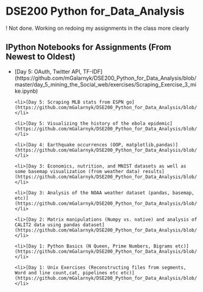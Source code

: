 # DSE200 Python for_Data_Analysis
! Not done. Working on redoing my assignments in the class more clearly

## IPython Notebooks for Assignments (From Newest to Oldest)
  <ul>
    <li>[Day 5: OAuth, Twitter API, TF-IDF](https://github.com/mGalarnyk/DSE200_Python_for_Data_Analysis/blob/master/day_5_mining_the_Social_web/exercises/Scraping_Exercise_3_mike.ipynb)</li>
    
    <li>[Day 5: Scraping MLB stats from ESPN go](https://github.com/mGalarnyk/DSE200_Python_for_Data_Analysis/blob/master/day_5_mining_the_Social_web/exercises/Scraping_Exercise_1_mike.ipynb)</li>
    
    <li>[Day 5: Visualizing the history of the ebola epidemic](https://github.com/mGalarnyk/DSE200_Python_for_Data_Analysis/blob/master/day_5_mining_the_Social_web/exercises/Scraping_Exercise_2_mike.ipynb)</li>
      
    <li>[Day 4: Earthquake occurrences (OOP, matplotlib,pandas)](https://github.com/mGalarnyk/DSE200_Python_for_Data_Analysis/blob/master/day_4_OOP_and_matplotlib/matplotlib/Matplotlib%20OOP%20Exercise_mike.ipynb)</li>    
      
    <li>[Day 3: Economics, nutrition, and MNIST datasets as well as some basemap visualization (from weather data) results](https://github.com/mGalarnyk/DSE200_Python_for_Data_Analysis/blob/master/day_3_models_and_learning/03_Exercises_HW3_MichaelGalarnyk.ipynb)</li>    
      
    <li>[Day 3: Analysis of the NOAA weather dataset (pandas, basemap, etc)](https://github.com/mGalarnyk/DSE200_Python_for_Data_Analysis/blob/master/day_3_models_and_learning/02_Weather%20AnalysisTurnIn.ipynb)</li>
    
    <li>[Day 2: Matrix manipulations (Numpy vs. native) and analysis of CALIT2 data using pandas dataset](https://github.com/mGalarnyk/DSE200_Python_for_Data_Analysis/blob/master/day_2_github_io_numpy_pandas/10_exercises_mike.ipynb)</li> 
    
    <li>[Day 1: Python Basics (N Queen, Prime Numbers, Bigrams etc)](https://github.com/mGalarnyk/DSE200_Python_for_Data_Analysis/blob/master/day_1_python_and_unix/3_python_basics_excercises.ipynb)</li>
    
    <li>[Day 1: Unix Exercises (Reconstructing files from segments, Word and line count,cat, pipelines etc etc)](https://github.com/mGalarnyk/DSE200_Python_for_Data_Analysis/blob/master/day_1_python_and_unix/5_unix_exercises.ipynb)</li>
  </ul>
